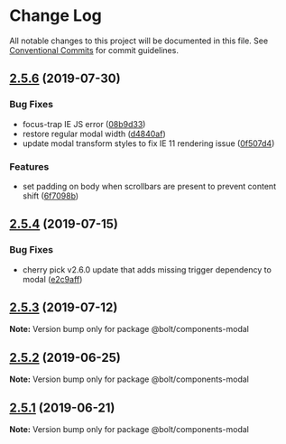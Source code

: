 # Change Log

All notable changes to this project will be documented in this file.
See [Conventional Commits](https://conventionalcommits.org) for commit guidelines.

## [2.5.6](http://github.com/bolt-design-system/bolt/tree/master/packages/components/bolt-modal/compare/v2.5.5...v2.5.6) (2019-07-30)


### Bug Fixes

* focus-trap IE JS error ([08b9d33](http://github.com/bolt-design-system/bolt/tree/master/packages/components/bolt-modal/commit/08b9d33))
* restore regular modal width ([d4840af](http://github.com/bolt-design-system/bolt/tree/master/packages/components/bolt-modal/commit/d4840af))
* update modal transform styles to fix IE 11 rendering issue ([0f507d4](http://github.com/bolt-design-system/bolt/tree/master/packages/components/bolt-modal/commit/0f507d4))


### Features

* set padding on body when scrollbars are present to prevent content shift ([6f7098b](http://github.com/bolt-design-system/bolt/tree/master/packages/components/bolt-modal/commit/6f7098b))





## [2.5.4](http://github.com/bolt-design-system/bolt/tree/master/packages/components/bolt-modal/compare/v2.5.3...v2.5.4) (2019-07-15)


### Bug Fixes

* cherry pick v2.6.0 update that adds missing trigger dependency to modal ([e2c9aff](http://github.com/bolt-design-system/bolt/tree/master/packages/components/bolt-modal/commit/e2c9aff))





## [2.5.3](http://github.com/bolt-design-system/bolt/tree/master/packages/components/bolt-modal/compare/v2.5.2...v2.5.3) (2019-07-12)

**Note:** Version bump only for package @bolt/components-modal





## [2.5.2](http://github.com/bolt-design-system/bolt/tree/master/packages/components/bolt-modal/compare/v2.5.1...v2.5.2) (2019-06-25)

**Note:** Version bump only for package @bolt/components-modal





## [2.5.1](http://github.com/bolt-design-system/bolt/tree/master/packages/components/bolt-modal/compare/v2.5.0...v2.5.1) (2019-06-21)

**Note:** Version bump only for package @bolt/components-modal

